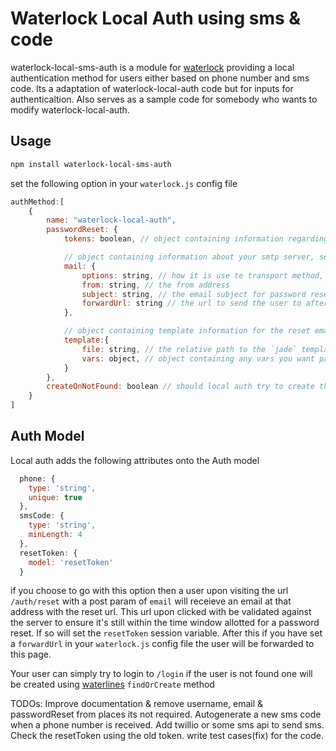 # Waterlock Local Auth using sms & code


waterlock-local-sms-auth is a module for [waterlock](http://waterlock.ninja/)
providing a local authentication method for users either based on phone number and sms code.
Its a adaptation of waterlock-local-auth code but for inputs for authenticaltion.
Also serves as a sample code for somebody who wants to modify waterlock-local-auth.

## Usage

```bash
npm install waterlock-local-sms-auth
```

set the following option in your `waterlock.js` config file

```js
authMethod:[
	{
		name: "waterlock-local-auth",
		passwordReset: {
			tokens: boolean, // object containing information regarding password resets

			// object containing information about your smtp server, see nodemailer
			mail: {
				options: string, // how it is use te transport method, see nodemailer
				from: string, // the from address
				subject: string, // the email subject for password reset emails
				forwardUrl: string // the url to send the user to after they have clicked the password reset link in their inbox (e.g. a form on your site which POST to `/auth/reset`)
			},

			// object containing template information for the reset emails
			template:{
				file: string, // the relative path to the `jade` template for the reset emails
				vars: object, // object containing any vars you want passed to the template for rendering
			}
		},
		createOnNotFound: boolean // should local auth try to create the user on a failed login attempt, good if you do not want to implement a registration form.
	}
]
```

## Auth Model
Local auth adds the following attributes onto the Auth model

```js
  phone: {
    type: 'string',
    unique: true
  },
  smsCode: {
    type: 'string',
    minLength: 4
  },
  resetToken: {
    model: 'resetToken'
  }
```

if you choose to go with this option then a user upon visiting the url `/auth/reset` with a post param of `email` will receieve an email at that address with the reset url. This url upon clicked with be validated against the server to ensure it's still within the time window allotted for a password reset. If so will set the `resetToken` session variable. After this if you have set a `forwardUrl` in your `waterlock.js` config file the user will be forwarded to this page.

Your user can simply try to login to `/login` if the user is not found one will be created using [waterlines](https://github.com/balderdashy/waterline) `findOrCreate` method

TODOs:
Improve documentation & remove username, email & passwordReset from places its not required.
Autogenerate a new sms code when a phone number is received.
Add twillio or some sms api to send sms.
Check the resetToken using the old token.
write test cases(fix) for the code.
